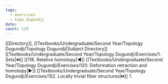 ```yaml
---
tags:
  - exercises
  - topo_dugundji
date: 
count: 119
---
```

[[Directory]], [[Textbooks/Undergraduate/Second Year/Topology Dugundji/Topology Dugundji|Subject Directory]]
[[Textbooks/Undergraduate/Second Year/Topology Dugundji/Exercises/1. Sets|🞀🞀]] [[118. Relative homotopy|◀]] [[Textbooks/Undergraduate/Second Year/Topology Dugundji/Exercises/120. Deformation retraction and homotopy|▶]] [[Textbooks/Undergraduate/Second Year/Topology Dugundji/Exercises/152. Locally trivial fiber structures|🞂🞂]]
1. 